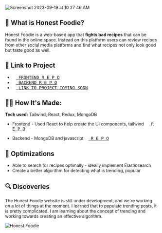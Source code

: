 ![Screenshot 2023-09-19 at 10 27 46 AM](https://github.com/strawberrie68/Honest-Foodie-front2/assets/42231000/bb8ddcf5-c493-46b2-8f48-479f28581a1f)

## 🍦 What is Honest Foodie?




Honest Foodie is a web-based app that **fights bad recipes** 
that can be found in the online space. Instead on this platform
users can review recipes from other social media platforms and 
find what recipes not only look good but taste good as well.

## 🍦 Link to Project
- [<kbd><img src="https://cdn-icons-png.flaticon.com/128/527/527589.png" height="12px" /> FRONTEND R E P O </kbd>](https://github.com/strawberrie68/Honest-Foodie-front2)
- [<kbd> <img src="https://cdn-icons-png.flaticon.com/128/527/527589.png" height="12px" /> BACKEND R E P O </kbd>](https://github.com/strawberrie68/Honest-Foodie-backend)
- [<kbd> <img src="https://cdn-icons-png.flaticon.com/128/527/527589.png" height="12px" /> LINK TO PROJECT COMING SOON </kbd>](https://github.com/strawberrie68/Honest-Foodie-backend)

## 👩‍💻 How It's Made:

**Tech used:** Tailwind, React, Redux, MongoDB

- Frontend - Used React to help create the UI components, tailwind [<kbd><img src="https://cdn-icons-png.flaticon.com/128/527/527589.png" height="12px" /> R E P O </kbd>](https://github.com/strawberrie68/Honest-Foodie-front2)

- Backend - MongoDB and javascript [<kbd> <img src="https://cdn-icons-png.flaticon.com/128/527/527589.png" height="12px" /> R E P O </kbd>](https://github.com/strawberrie68/Honest-Foodie-backend)

## 🏸 Optimizations

- Able to search for recipes optimally - ideally implement Elasticsearch
- Create a better algorithm for detecting what is trending, popular

## 🔍 Discoveries

The Honest Foodie website is still under development, and we're working on a lot of things at the moment. I learned that to populate trending posts, it is pretty complicated. I am learning about the concept of trending and working towards creating an effective algorithm.



![Honest Foodie](https://github.com/strawberrie68/Honest-Foodie-front2/assets/42231000/52deeb0d-7f5f-454e-a31a-8e279c899705)
